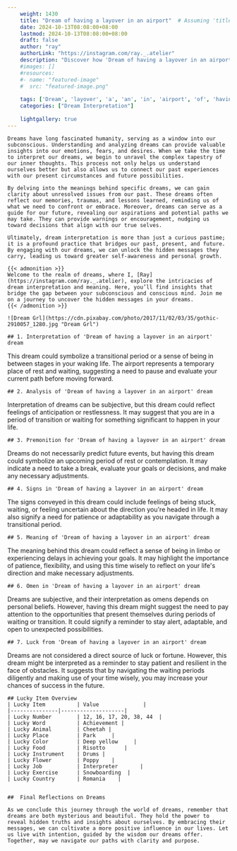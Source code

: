 ```yaml
---
    weight: 1430
    title: "Dream of having a layover in an airport"  # Assuming 'title' column exists
    date: 2024-10-13T08:08:00+08:00
    lastmod: 2024-10-13T08:08:00+08:00
    draft: false
    author: "ray"
    authorLink: "https://instagram.com/ray._.atelier"
    description: "Discover how 'Dream of having a layover in an airport' can interpret your future and uncover its significant meanings in your life."
    #images: []
    #resources:
    #- name: "featured-image"
    #  src: "featured-image.png"
    
    tags: ['Dream', 'layover', 'a', 'an', 'in', 'airport', 'of', 'having']
    categories: ["Dream Interpretation"]
    
    lightgallery: true
---
```

    
    Dreams have long fascinated humanity, serving as a window into our subconscious. Understanding and analyzing dreams can provide valuable insights into our emotions, fears, and desires. When we take the time to interpret our dreams, we begin to unravel the complex tapestry of our inner thoughts. This process not only helps us understand ourselves better but also allows us to connect our past experiences with our present circumstances and future possibilities.
    
    By delving into the meanings behind specific dreams, we can gain clarity about unresolved issues from our past. These dreams often reflect our memories, traumas, and lessons learned, reminding us of what we need to confront or embrace. Moreover, dreams can serve as a guide for our future, revealing our aspirations and potential paths we may take. They can provide warnings or encouragement, nudging us toward decisions that align with our true selves.
    
    Ultimately, dream interpretation is more than just a curious pastime; it is a profound practice that bridges our past, present, and future. By engaging with our dreams, we can unlock the hidden messages they carry, leading us toward greater self-awareness and personal growth.
    
    {{< admonition >}}
    Welcome to the realm of dreams, where I, [Ray](https://instagram.com/ray._.atelier), explore the intricacies of dream interpretation and meaning. Here, you’ll find insights that bridge the gap between your subconscious and conscious mind. Join me on a journey to uncover the hidden messages in your dreams.
    {{< /admonition >}}
    
    ![Dream Grl](https://cdn.pixabay.com/photo/2017/11/02/03/35/gothic-2910057_1280.jpg "Dream Grl")
    
    ## 1. Interpretation of 'Dream of having a layover in an airport' dream
    
This dream could symbolize a transitional period or a sense of being in between stages in your waking life. The airport represents a temporary place of rest and waiting, suggesting a need to pause and evaluate your current path before moving forward.
    
    ## 2. Analysis of 'Dream of having a layover in an airport' dream
    
Interpretation of dreams can be subjective, but this dream could reflect feelings of anticipation or restlessness. It may suggest that you are in a period of transition or waiting for something significant to happen in your life.
    
    ## 3. Premonition for 'Dream of having a layover in an airport' dream
    
Dreams do not necessarily predict future events, but having this dream could symbolize an upcoming period of rest or contemplation. It may indicate a need to take a break, evaluate your goals or decisions, and make any necessary adjustments.
    
    ## 4. Signs in 'Dream of having a layover in an airport' dream
    
The signs conveyed in this dream could include feelings of being stuck, waiting, or feeling uncertain about the direction you're headed in life. It may also signify a need for patience or adaptability as you navigate through a transitional period.
    
    ## 5. Meaning of 'Dream of having a layover in an airport' dream
    
The meaning behind this dream could reflect a sense of being in limbo or experiencing delays in achieving your goals. It may highlight the importance of patience, flexibility, and using this time wisely to reflect on your life's direction and make necessary adjustments.
    
    ## 6. Omen in 'Dream of having a layover in an airport' dream
    
Dreams are subjective, and their interpretation as omens depends on personal beliefs. However, having this dream might suggest the need to pay attention to the opportunities that present themselves during periods of waiting or transition. It could signify a reminder to stay alert, adaptable, and open to unexpected possibilities.
    
    ## 7. Luck from 'Dream of having a layover in an airport' dream
    
Dreams are not considered a direct source of luck or fortune. However, this dream might be interpreted as a reminder to stay patient and resilient in the face of obstacles. It suggests that by navigating the waiting periods diligently and making use of your time wisely, you may increase your chances of success in the future.
    
    ## Lucky Item Overview
    | Lucky Item          | Value              |
    |---------------|--------------------|
    | Lucky Number        | 12, 16, 17, 20, 38, 44  |
    | Lucky Word          | Achievement |
    | Lucky Animal        | Cheetah |
    | Lucky Place         | Park     |
    | Lucky Color         | Deep yellow     |
    | Lucky Food          | Risotto      |
    | Lucky Instrument    | Drums |
    | Lucky Flower        | Poppy    |
    | Lucky Job           | Interpreter       |
    | Lucky Exercise      | Snowboarding  |
    | Lucky Country       | Romania    |
    
    
    ##  Final Reflections on Dreams
    
    As we conclude this journey through the world of dreams, remember that dreams are both mysterious and beautiful. They hold the power to reveal hidden truths and insights about ourselves. By embracing their messages, we can cultivate a more positive influence in our lives. Let us live with intention, guided by the wisdom our dreams offer. Together, may we navigate our paths with clarity and purpose.
    